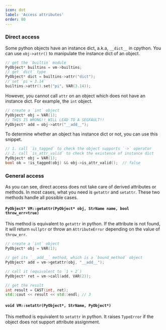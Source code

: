 ```yaml
---
icon: dot
label: 'Access attributes'
order: 80
---
```


### Direct access

Some python objects have an instance dict, a.k.a, `__dict__` in cpython.
You can use `obj->attr()` to manipulate the instance dict of an object.

```cpp
// get the `builtin` module
PyObject* builtins = vm->builtins;
// get `dict` type
PyObject* dict = builtins->attr("dict");
// set `pi = 3.14`
builtins->attr().set("pi", VAR(3.14));
```

However, you cannot call `attr` on an object which does not have an instance dict.
For example, the `int` object.

```cpp
// create a `int` object
PyObject* obj = VAR(1);
// THIS IS WRONG!! WILL LEAD TO A SEGFAULT!!
PyObject* add = obj->attr("__add__");
```

To determine whether an object has instance dict or not, you can use this snippet.

```cpp
// 1. call `is_tagged` to check the object supports `->` operator
// 2. call `is_attr_valid` to check the existence of instance dict
PyObject* obj = VAR(1);
bool ok = !is_tagged(obj) && obj->is_attr_valid();  // false
```

### General access

As you can see, direct access does not take care of derived attributes or methods.
In most cases, what you need is `getattr` and `setattr`.
These two methods handle all possible cases.

#### `PyObject* VM::getattr(PyObject* obj, StrName name, bool throw_err=true)`

This method is equivalent to `getattr` in python.
If the attribute is not found, it will return `nullptr`
or throw an `AttributeError` depending on the value of `throw_err`.

```cpp
// create a `int` object
PyObject* obj = VAR(1);

// get its `__add__` method, which is a `bound_method` object
PyObject* add = vm->getattr(obj, "__add__");

// call it (equivalent to `1 + 2`)
PyObject* ret = vm->call(add, VAR(2));

// get the result
int result = CAST(int, ret);
std::cout << result << std::endl; // 3
```

#### `void VM::setattr(PyObject*, StrName, PyObject*)`

This method is equivalent to `setattr` in python.
It raises `TypeError` if the object does not support attribute assignment.